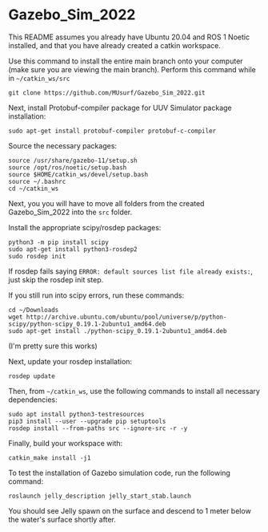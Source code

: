 # Gazebo_Sim_2022
This README assumes you already have Ubuntu 20.04 and ROS 1 Noetic installed, and that you have already created a catkin workspace.

Use this command to install the entire main branch onto your computer (make sure you are viewing the main branch). Perform this command while in `~/catkin_ws/src`

```
git clone https://github.com/MUsurf/Gazebo_Sim_2022.git
```

Next, install Protobuf-compiler package for UUV Simulator package installation:

```
sudo apt-get install protobuf-compiler protobuf-c-compiler
```

Source the necessary packages:

```
source /usr/share/gazebo-11/setup.sh  
source /opt/ros/noetic/setup.bash   
source $HOME/catkin_ws/devel/setup.bash 
source ~/.bashrc
cd ~/catkin_ws
```

Next, you you will have to move all folders from the created Gazebo_Sim_2022 into the `src` folder.

Install the appropriate scipy/rosdep packages:

```
python3 -m pip install scipy  
sudo apt-get install python3-rosdep2  
sudo rosdep init  
```

If rosdep fails saying `ERROR: default sources list file already exists:`, just skip the rosdep init step. 

If you still run into scipy errors, run these commands:

```
cd ~/Downloads
wget http://archive.ubuntu.com/ubuntu/pool/universe/p/python-scipy/python-scipy_0.19.1-2ubuntu1_amd64.deb
sudo apt-get install ./python-scipy_0.19.1-2ubuntu1_amd64.deb
```

(I'm pretty sure this works)

Next, update your rosdep installation:

```
rosdep update
```

Then, from `~/catkin_ws`, use the following commands to install all necessary dependencies:

```
sudo apt install python3-testresources
pip3 install --user --upgrade pip setuptools
rosdep install --from-paths src --ignore-src -r -y  
```

Finally, build your workspace with:

```
catkin_make install -j1
```

To test the installation of Gazebo simulation code, run the following command:

```
roslaunch jelly_description jelly_start_stab.launch
```

You should see Jelly spawn on the surface and descend to 1 meter below the water's surface shortly after.

